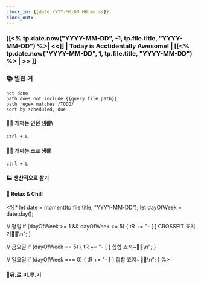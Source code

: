 ```yaml
---
clock_in: {{date:YYYY-MM-DD HH:mm:ss}}
clock_out: 
---
```

### [[<% tp.date.now("YYYY-MM-DD", -1, tp.file.title, "YYYY-MM-DD") %>| <<]] | **Today is Acctidentally Awesome!** | [[<% tp.date.now("YYYY-MM-DD", 1, tp.file.title, "YYYY-MM-DD") %> | >> ]]

### 📚 밀린 거
```tasks
not done 
path does not include {{query.file.path}}
path regex matches /TODO/
sort by scheduled, due
```

#### 🤦‍♂️ 개쩌는 인턴 생활\
`ctrl + L`

#### 👨‍🏫 개쩌는 조교 생활
`ctrl + L`

#### 🏭 생산적으로 살기

#### 🍻 Relax & Chill 
<%*
let date = moment(tp.file.title, "YYYY-MM-DD");
let dayOfWeek = date.day();

// 평일
if (dayOfWeek >= 1 && dayOfWeek <= 5) {
  tR += "- [ ] CROSSFIT 죠지기🏋️‍♀️\n";
}

// 금요일
if (dayOfWeek == 5) {
  tR += "- [ ] 힙합 죠져~🤸‍♂️\n";
}

// 일요일
if (dayOfWeek === 0) {
  tR += "- [ ] 힙합 죠져~🤸‍♂️\n";
}
%>

#### 💨뒤.로.미.루.기
